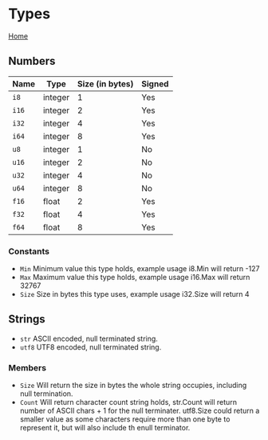 # Types

[Home](index)

## Numbers

| Name   | Type    | Size (in bytes) | Signed |
|--------|---------|-----------------|--------|
| `i8`   | integer | 1               | Yes    |
| `i16`  | integer | 2               | Yes    |
| `i32`  | integer | 4               | Yes    |
| `i64`  | integer | 8               | Yes    |
| `u8`   | integer | 1               | No     |
| `u16`  | integer | 2               | No     |
| `u32`  | integer | 4               | No     |
| `u64`  | integer | 8               | No     |
| `f16`  | float   | 2               | Yes    |
| `f32`  | float   | 4               | Yes    |
| `f64`  | float   | 8               | Yes    |

### Constants

- `Min` Minimum value this type holds, example usage i8.Min will return -127
- `Max` Maximum value this type holds, example usage i16.Max will return 32767
- `Size` Size in bytes this type uses, example usage i32.Size will return 4

## Strings

- `str` ASCII encoded, null terminated string.
- `utf8` UTF8 encoded, null terminated string.

### Members

- `Size` Will return the size in bytes the whole string occupies, including null termination.
- `Count` Will return character count string holds, str.Count will return number of ASCII chars + 1 for the null terminater. utf8.Size could return a smaller value as some characters require more than one byte to represent it, but will also include th enull terminator.
